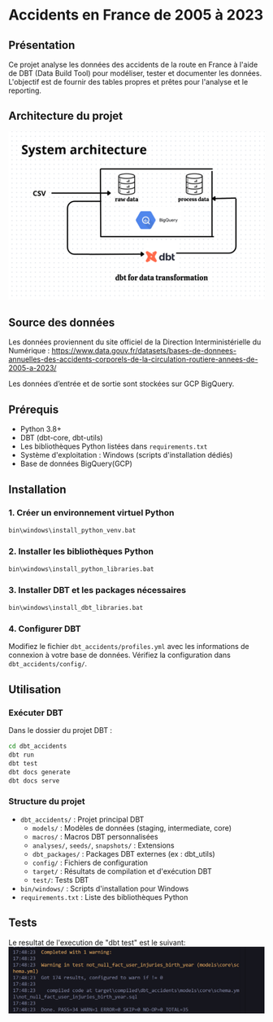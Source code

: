 # Accidents en France de 2005 à 2023

## Présentation
Ce projet analyse les données des accidents de la route en France à l'aide de DBT (Data Build Tool) pour modéliser, tester et documenter les données. L'objectif est de fournir des tables propres et prêtes pour l'analyse et le reporting.


 ## Architecture du projet

![image](assets/system.png)
## Source des données
Les données proviennent du site officiel de la Direction Interministérielle du Numérique : https://www.data.gouv.fr/datasets/bases-de-donnees-annuelles-des-accidents-corporels-de-la-circulation-routiere-annees-de-2005-a-2023/

Les données d’entrée et de sortie sont stockées sur GCP BigQuery.

## Prérequis
- Python 3.8+
- DBT (dbt-core, dbt-utils)
- Les bibliothèques Python listées dans `requirements.txt`
- Système d'exploitation : Windows (scripts d'installation dédiés)
- Base de données BigQuery(GCP)

## Installation

### 1. Créer un environnement virtuel Python
```cmd
bin\windows\install_python_venv.bat
```

### 2. Installer les bibliothèques Python
```cmd
bin\windows\install_python_libraries.bat
```

### 3. Installer DBT et les packages nécessaires
```cmd
bin\windows\install_dbt_libraries.bat
```

### 4. Configurer DBT
Modifiez le fichier `dbt_accidents/profiles.yml` avec les informations de connexion à votre base de données.
Vérifiez la configuration dans `dbt_accidents/config/`.

## Utilisation

### Exécuter DBT
Dans le dossier du projet DBT :
```cmd
cd dbt_accidents
dbt run
dbt test
dbt docs generate
dbt docs serve
```

### Structure du projet
- `dbt_accidents/` : Projet principal DBT
  - `models/` : Modèles de données (staging, intermediate, core)
  - `macros/` : Macros DBT personnalisées
  - `analyses/`, `seeds/`, `snapshots/` : Extensions
  - `dbt_packages/` : Packages DBT externes (ex : dbt_utils)
  - `config/` : Fichiers de configuration
  - `target/` : Résultats de compilation et d'exécution DBT
  - `test/`: Tests DBT
- `bin/windows/` : Scripts d'installation pour Windows
- `requirements.txt` : Liste des bibliothèques Python

## Tests
Le resultat de l'execution de "dbt test" est le suivant:
![image](assets/result.png)




